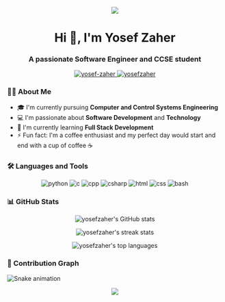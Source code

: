 <p align="center">
  <img src="https://capsule-render.vercel.app/api?type=waving&color=gradient&text=Welcome!&height=100&section=header"/>
</p>

<h1 align="center">Hi 👋, I'm Yosef Zaher</h1>
<h3 align="center">A passionate Software Engineer and CCSE student</h3>

<p align="center">
  <a href="https://www.linkedin.com/in/yosef-zaher" target="_blank">
    <img src="https://img.shields.io/badge/LinkedIn-0077B5?style=for-the-badge&logo=linkedin&logoColor=white" alt="yosef-zaher"/>
  </a>
  <a href="mailto:yosefzaher@gmail.com">
    <img src="https://img.shields.io/badge/Gmail-D14836?style=for-the-badge&logo=gmail&logoColor=white" alt="yosefzaher"/>
  </a>
</p>

### 👨‍💻 About Me

- 🎓 I'm currently pursuing **Computer and Control Systems Engineering**
- 💻 I'm passionate about **Software Development** and **Technology**
- 🌱 I'm currently learning **Full Stack Development**
- ⚡ Fun fact: I'm a coffee enthusiast and my perfect day would start and end with a cup of coffee ☕

### 🛠️ Languages and Tools

<p align="center">
  <img src="https://img.shields.io/badge/Python-3776AB?style=for-the-badge&logo=python&logoColor=white" alt="python"/>
  <img src="https://img.shields.io/badge/C-00599C?style=for-the-badge&logo=c&logoColor=white" alt="c"/>
  <img src="https://img.shields.io/badge/C%2B%2B-00599C?style=for-the-badge&logo=c%2B%2B&logoColor=white" alt="cpp"/>
  <img src="https://img.shields.io/badge/C%23-239120?style=for-the-badge&logo=c-sharp&logoColor=white" alt="csharp"/>
  <img src="https://img.shields.io/badge/HTML5-E34F26?style=for-the-badge&logo=html5&logoColor=white" alt="html"/>
  <img src="https://img.shields.io/badge/CSS3-1572B6?style=for-the-badge&logo=css3&logoColor=white" alt="css"/>
  <img src="https://img.shields.io/badge/Shell_Script-121011?style=for-the-badge&logo=gnu-bash&logoColor=white" alt="bash"/>
</p>

### 📊 GitHub Stats

<p align="center">
  <img src="https://github-readme-stats.vercel.app/api?username=yosefzaher&show_icons=true&theme=radical" alt="yosefzaher's GitHub stats"/>
</p>

<p align="center">
  <img src="https://github-readme-streak-stats.herokuapp.com/?user=yosefzaher&theme=radical" alt="yosefzaher's streak stats"/>
</p>

<p align="center">
  <img src="https://github-readme-stats.vercel.app/api/top-langs/?username=yosefzaher&layout=compact&theme=radical" alt="yosefzaher's top languages"/>
</p>

### 🐍 Contribution Graph

![Snake animation](https://github.com/yosefzaher/yosefzaher/blob/output/github-contribution-grid-snake.svg)

<p align="center">
  <img src="https://capsule-render.vercel.app/api?type=waving&color=gradient&height=100&section=footer"/>
</p> 
